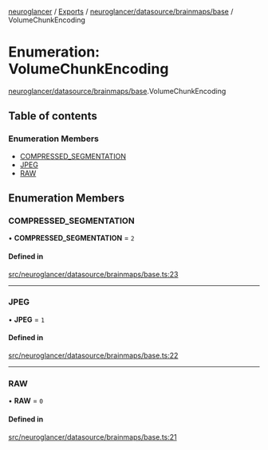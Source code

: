 [neuroglancer](../README.md) / [Exports](../modules.md) / [neuroglancer/datasource/brainmaps/base](../modules/neuroglancer_datasource_brainmaps_base.md) / VolumeChunkEncoding

# Enumeration: VolumeChunkEncoding

[neuroglancer/datasource/brainmaps/base](../modules/neuroglancer_datasource_brainmaps_base.md).VolumeChunkEncoding

## Table of contents

### Enumeration Members

- [COMPRESSED\_SEGMENTATION](neuroglancer_datasource_brainmaps_base.VolumeChunkEncoding.md#compressed_segmentation)
- [JPEG](neuroglancer_datasource_brainmaps_base.VolumeChunkEncoding.md#jpeg)
- [RAW](neuroglancer_datasource_brainmaps_base.VolumeChunkEncoding.md#raw)

## Enumeration Members

### COMPRESSED\_SEGMENTATION

• **COMPRESSED\_SEGMENTATION** = ``2``

#### Defined in

[src/neuroglancer/datasource/brainmaps/base.ts:23](https://github.com/ActiveBrainAtlas2/neuroglancer/blob/91617476/src/neuroglancer/datasource/brainmaps/base.ts#L23)

___

### JPEG

• **JPEG** = ``1``

#### Defined in

[src/neuroglancer/datasource/brainmaps/base.ts:22](https://github.com/ActiveBrainAtlas2/neuroglancer/blob/91617476/src/neuroglancer/datasource/brainmaps/base.ts#L22)

___

### RAW

• **RAW** = ``0``

#### Defined in

[src/neuroglancer/datasource/brainmaps/base.ts:21](https://github.com/ActiveBrainAtlas2/neuroglancer/blob/91617476/src/neuroglancer/datasource/brainmaps/base.ts#L21)
